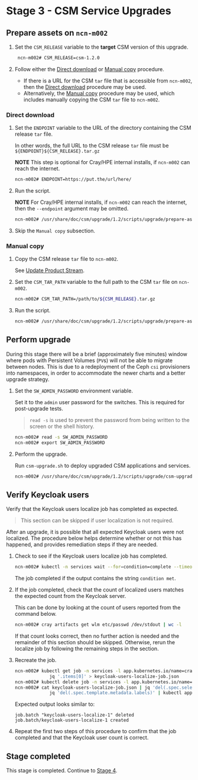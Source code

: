 # Stage 3 - CSM Service Upgrades

## Prepare assets on `ncn-m002`

1. Set the `CSM_RELEASE` variable to the **target** CSM version of this upgrade.

   ```bash
    ncn-m002# CSM_RELEASE=csm-1.2.0
   ```

1. Follow either the [Direct download](#direct-download) or [Manual copy](#manual-copy) procedure.

   - If there is a URL for the CSM `tar` file that is accessible from `ncn-m002`, then the [Direct download](#direct-download) procedure may be used.
   - Alternatively, the [Manual copy](#manual-copy) procedure may be used, which includes manually copying the CSM `tar` file to `ncn-m002`.

<a name="direct-download">

### Direct download

1. Set the `ENDPOINT` variable to the URL of the directory containing the CSM release `tar` file.

   In other words, the full URL to the CSM release `tar` file must be `${ENDPOINT}${CSM_RELEASE}.tar.gz`

   **NOTE** This step is optional for Cray/HPE internal installs, if `ncn-m002` can reach the internet.

   ```bash
   ncn-m002# ENDPOINT=https://put.the/url/here/
   ```

1. Run the script.

   **NOTE** For Cray/HPE internal installs, if `ncn-m002` can reach the internet, then the `--endpoint` argument may be omitted.

   ```bash
   ncn-m002# /usr/share/doc/csm/upgrade/1.2/scripts/upgrade/prepare-assets.sh --csm-version ${CSM_RELEASE} --endpoint "${ENDPOINT}"
   ```

1. Skip the `Manual copy` subsection.

<a name="manual-copy">

### Manual copy

1. Copy the CSM release `tar` file to `ncn-m002`.

   See [Update Product Stream](../../update_product_stream/index.md).

1. Set the `CSM_TAR_PATH` variable to the full path to the CSM `tar` file on `ncn-m002`.

   ```bash
   ncn-m002# CSM_TAR_PATH=/path/to/${CSM_RELEASE}.tar.gz
   ```

1. Run the script.

   ```bash
   ncn-m002# /usr/share/doc/csm/upgrade/1.2/scripts/upgrade/prepare-assets.sh --csm-version ${CSM_RELEASE} --tarball-file "${CSM_TAR_PATH}"
   ```

## Perform upgrade

During this stage there will be a brief (approximately five minutes) window where pods with Persistent Volumes (`PV`s) will not be able to migrate between nodes.
This is due to a redeployment of the Ceph `csi` provisioners into namespaces, in order to accommodate the newer charts and a better upgrade strategy.

1. Set the `SW_ADMIN_PASSWORD` environment variable.

   Set it to the `admin` user password for the switches. This is required for post-upgrade tests.

   > `read -s` is used to prevent the password from being written to the screen or the shell history.

   ```bash
   ncn-m002# read -s SW_ADMIN_PASSWORD
   ncn-m002# export SW_ADMIN_PASSWORD
   ```

1. Perform the upgrade.

   Run `csm-upgrade.sh` to deploy upgraded CSM applications and services.

   ```bash
   ncn-m002# /usr/share/doc/csm/upgrade/1.2/scripts/upgrade/csm-upgrade.sh
   ```

## Verify Keycloak users

Verify that the Keycloak users localize job has completed as expected.

> This section can be skipped if user localization is not required.

After an upgrade, it is possible that all expected Keycloak users were not localized. The procedure below helps determine whether or not this has happened, and
provides remediation steps if they are needed.

1. Check to see if the Keycloak users localize job has completed.

   ```bash
   ncn-m002# kubectl -n services wait --for=condition=complete --timeout=10s job/`kubectl -n services get jobs | grep users-localize | awk '{print $1}'`
   ```

   The job completed if the output contains the string `condition met`.

1. If the job completed, check that the count of localized users matches the expected count from the Keycloak server.

   This can be done by looking at the count of users reported from the command below.

   ```bash
   ncn-m002# cray artifacts get wlm etc/passwd /dev/stdout | wc -l
   ```

   If that count looks correct, then no further action is needed and the remainder of this section should be skipped. Otherwise,
   rerun the localize job by following the remaining steps in the section.

1. Recreate the job.

   ```bash
   ncn-m002# kubectl get job -n services -l app.kubernetes.io/name=cray-keycloak-users-localize -ojson |
                jq '.items[0]' > keycloak-users-localize-job.json
   ncn-m002# kubectl delete job -n services -l app.kubernetes.io/name=cray-keycloak-users-localize
   ncn-m002# cat keycloak-users-localize-job.json | jq 'del(.spec.selector)' |
                jq 'del(.spec.template.metadata.labels)' | kubectl apply -f -
   ```

   Expected output looks similar to:

   ```text
   job.batch "keycloak-users-localize-1" deleted
   job.batch/keycloak-users-localize-1 created
   ```

1. Repeat the first two steps of this procedure to confirm that the job completed and that the Keycloak user count is correct.

## Stage completed

This stage is completed. Continue to [Stage 4](Stage_4.md).
